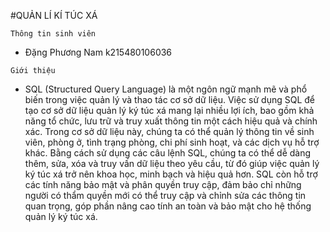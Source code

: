 #QUẢN LÍ KÍ TÚC XÁ 


    Thông tin sinh viên 


   + Đặng Phương Nam k215480106036

    Giới thiệu


   + SQL (Structured Query Language) là một ngôn ngữ mạnh mẽ và phổ biến trong việc quản lý và thao tác cơ sở dữ liệu. Việc sử dụng SQL để tạo cơ sở dữ liệu quản lý ký túc xá mang lại nhiều lợi ích, bao gồm khả năng tổ chức, lưu trữ và truy xuất thông tin một cách hiệu quả và chính xác. Trong cơ sở dữ liệu này, chúng ta có thể quản lý thông tin về sinh viên, phòng ở, tình trạng phòng, chi phí sinh hoạt, và các dịch vụ hỗ trợ khác. Bằng cách sử dụng các câu lệnh SQL, chúng ta có thể dễ dàng thêm, sửa, xóa và truy vấn dữ liệu theo yêu cầu, từ đó giúp việc quản lý ký túc xá trở nên khoa học, minh bạch và hiệu quả hơn. SQL còn hỗ trợ các tính năng bảo mật và phân quyền truy cập, đảm bảo chỉ những người có thẩm quyền mới có thể truy cập và chỉnh sửa các thông tin quan trọng, góp phần nâng cao tính an toàn và bảo mật cho hệ thống quản lý ký túc xá.






  
